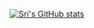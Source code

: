[![Sri's GitHub stats](https://github-readme-stats.vercel.app/api?username=srinichrocks)](https://github.com/anuraghazra/github-readme-stats)
